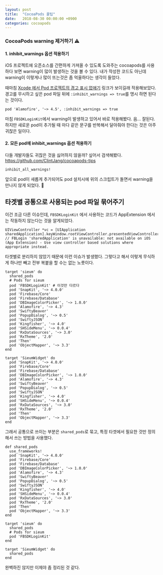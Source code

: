 ```yaml
---
layout: post
title:  "CocoaPods 꿀팁"
date:   2018-08-30 00:00:00 +0900
categories: cocoapods
---
```

### CocoaPods warning 제거하기 ⚠️
#### 1. inhibit_warnings 옵션 적용하기
iOS 프로젝트에 오픈소스를 간편하게 가져올 수 있도록 도와주는 cocoapods를 사용하다 보면 warning이 많이 발생하는 것을 볼 수 있다.
내가 작성한 코드도 아닌데 warning이 이렇게나 많이 뜨는것은 좀 억울하다는 생각이 들었다.

때마침 [Xcode 에서 Pod 프로젝트의 경고 표시 없애기](https://code.iamseapy.com/archives/174) 링크가 보이길래 적용해보았다.
경고를 무시하고 싶은 pod 파일 뒤에 `:inhibit_warnings => true`를 명시 하면 된다는 것이다.
```
pod 'Alamofire', '~> 4.5', :inhibit_warnings => true
```

마침 `FBSDKLoginKit`에서 warning이 발생하고 있어서 바로 적용해봤다.
음... 잘된다.
하지만 새로운 pod이 추가될 때 마다 같은 문구를 반복해서 달아줘야 한다는 것은 아주 귀찮은 일이다.

#### 2. 모든 pod에 inhibit_warnings 옵션 적용하기

다들 개발자들도 귀찮은 것을 싫어하지 않을까? 싶어서 검색해봤다. 
https://github.com/ClintJang/cocoapods-tips
```
inhibit_all_warnings!
```
앞으로 pod이 새롭게 추가되어도 pod 설치시에 위의 스크립트가 돌면서 warning을 만나지 않게 되었다. 🎉

## 타겟별 공통으로 사용되는 pod 파일 묶어주기
이건 조금 다른 이슈인데, `FBSDKLoginKit` 에서 사용하는 코드가 AppExtension 에서는 작동하지 않는다는 것을 알게되었다.
```objc
UIViewController *vc = [UIApplication sharedApplication].keyWindow.rootViewController.presentedViewController;
// FBLogin 'sharedApplication' is unavailable: not available on iOS (App Extension) - Use view controller based solutions where appropriate instead.
```

타겟별로 분리하지 않았기 때문에 이런 이슈가 발생했다.
그렇다고 해서 이렇게 무식하게 하나만 빼고 전부 복붙을 할 수는 없는 노릇이다.
```
target 'sieum' do
  shared_pods
  # Pods for sieum
  pod 'FBSDKLoginKit' # 이것만 다르다
  pod 'SnapKit', '~> 4.0.0'
  pod 'Firebase/Core'
  pod 'Firebase/Database'
  pod 'DBImageColorPicker', '~> 1.0.0'
  pod 'Alamofire', '~> 4.3'
  pod 'SwiftyBeaver'
  pod 'PopupDialog', '~> 0.5'
  pod 'SwiftyJSON'
  pod 'Kingfisher', '~> 4.0'
  pod 'SHSideMenu', '~> 0.0.4'
  pod 'RxDataSources', '~> 3.0'
  pod 'RxTheme', '2.0'
  pod 'Then'
  pod 'ObjectMapper', '~> 3.3'
end

target 'SieumWidget' do
  pod 'SnapKit', '~> 4.0.0'
  pod 'Firebase/Core'
  pod 'Firebase/Database'
  pod 'DBImageColorPicker', '~> 1.0.0'
  pod 'Alamofire', '~> 4.3'
  pod 'SwiftyBeaver'
  pod 'PopupDialog', '~> 0.5'
  pod 'SwiftyJSON'
  pod 'Kingfisher', '~> 4.0'
  pod 'SHSideMenu', '~> 0.0.4'
  pod 'RxDataSources', '~> 3.0'
  pod 'RxTheme', '2.0'
  pod 'Then'
  pod 'ObjectMapper', '~> 3.3'
end
```

그래서 공통으로 쓰이는 부분은 `shared_pods`로 묶고,
특정 타겟에서 필요한 것만 정의해서 쓰는 방법을 사용했다.

```
def shared_pods
  use_frameworks!
  pod 'SnapKit', '~> 4.0.0'
  pod 'Firebase/Core'
  pod 'Firebase/Database'
  pod 'DBImageColorPicker', '~> 1.0.0'
  pod 'Alamofire', '~> 4.3'
  pod 'SwiftyBeaver'
  pod 'PopupDialog', '~> 0.5'
  pod 'SwiftyJSON'
  pod 'Kingfisher', '~> 4.0'
  pod 'SHSideMenu', '~> 0.0.4'
  pod 'RxDataSources', '~> 3.0'
  pod 'RxTheme', '2.0'
  pod 'Then'
  pod 'ObjectMapper', '~> 3.3'
end

target 'sieum' do
  shared_pods
  # Pods for sieum
  pod 'FBSDKLoginKit'
end

target 'SieumWidget' do
  shared_pods
end
```
완벽하진 않지만 이제야 좀 정리된 것 같다.
